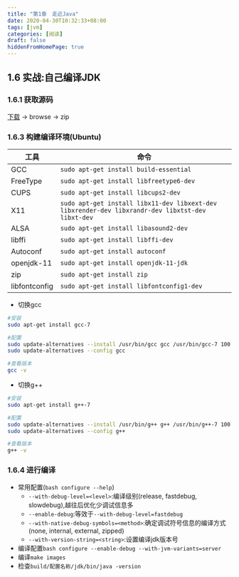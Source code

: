 ```yaml
---
title: "第1章　走近Java"
date: 2020-04-30T10:32:33+08:00
tags: [jvm]
categories: [阅读]
draft: false
hiddenFromHomePage: true
---
```


## 1.6 实战:自己编译JDK
### 1.6.1 获取源码
[下载](https://hg.openjdk.java.net/jdk/jdk12/) -> browse -> zip
### 1.6.3 构建编译环境(Ubuntu)
| 工具          | 命令                                                                                             |
| ------------- | ------------------------------------------------------------------------------------------------ |
| GCC           | `sudo apt-get install build-essential`                                                           |
| FreeType      | `sudo apt-get install libfreetype6-dev`                                                          |
| CUPS          | `sudo apt-get install libcups2-dev`                                                              |
| X11           | `sudo apt-get install libx11-dev libxext-dev libxrender-dev libxrandr-dev libxtst-dev libxt-dev` |
| ALSA          | `sudo apt-get install libasound2-dev`                                                            |
| libffi        | `sudo apt-get install libffi-dev`                                                                |
| Autoconf      | `sudo apt-get install autoconf`                                                                  |
| openjdk-11    | `sudo apt-get install openjdk-11-jdk`                                                            |
| zip           | `sudo apt-get install zip`                                                                       |
| libfontconfig | `sudo apt-get install libfontconfig1-dev`                                                        |
- 切换gcc
```bash
#安装
sudo apt-get install gcc-7

#配置
sudo update-alternatives --install /usr/bin/gcc gcc /usr/bin/gcc-7 100
sudo update-alternatives --config gcc

#查看版本
gcc -v
```
- 切换g++
```bash
#安装
sudo apt-get install g++-7

#配置
sudo update-alternatives --install /usr/bin/g++ g++ /usr/bin/g++-7 100
sudo update-alternatives --config g++

#查看版本
g++ -v
```
### 1.6.4 进行编译
- 常用配置(`bash configure --help`)
  - `--with-debug-level=<level>`:编译级别(release, fastdebug, slowdebug),越往后优化少调试信息多
  - `--enable-debug`:等效于`--with-debug-level=fastdebug`
  - `--with-native-debug-symbols=<method>`:确定调试符号信息的编译方式(none, internal, external, zipped)
  - `--with-version-string=<string>`:设置编译jdk版本号
- 编译配置`bash configure --enable-debug --with-jvm-variants=server`
- 编译`make images`
- 检查`build/配置名称/jdk/bin/java -version`